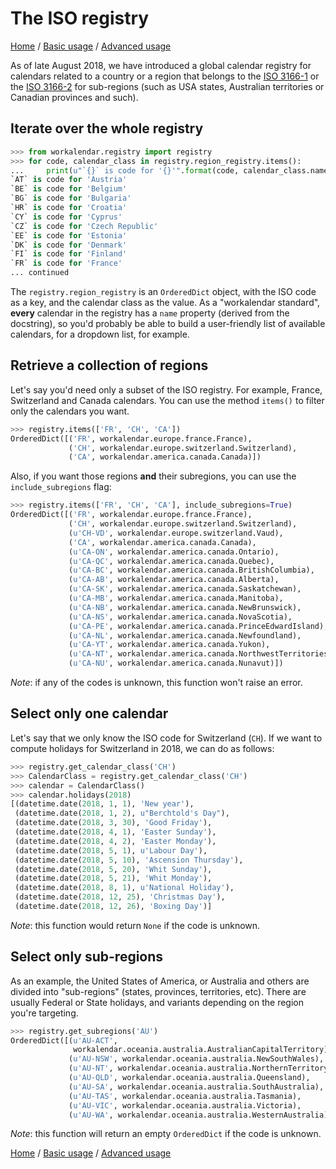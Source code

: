 # The ISO registry

[Home](index.md) / [Basic usage](basic.md) / [Advanced usage](advanced.md)

As of late August 2018, we have introduced a global calendar registry for calendars related to a country or a region that belongs to the [ISO 3166-1](https://en.wikipedia.org/wiki/ISO_3166-1) or the [ISO 3166-2](https://en.wikipedia.org/wiki/ISO_3166-2) for sub-regions (such as USA states, Australian territories or Canadian provinces and such).

## Iterate over the whole registry

```python
>>> from workalendar.registry import registry
>>> for code, calendar_class in registry.region_registry.items():
...     print(u"`{}` is code for '{}'".format(code, calendar_class.name))
`AT` is code for 'Austria'
`BE` is code for 'Belgium'
`BG` is code for 'Bulgaria'
`HR` is code for 'Croatia'
`CY` is code for 'Cyprus'
`CZ` is code for 'Czech Republic'
`EE` is code for 'Estonia'
`DK` is code for 'Denmark'
`FI` is code for 'Finland'
`FR` is code for 'France'
... continued
```

The `registry.region_registry` is an `OrderedDict` object, with the ISO code as a key, and the calendar class as the value. As a "workalendar standard", **every** calendar in the registry has a `name` property (derived from the docstring), so you'd probably be able to build a user-friendly list of available calendars, for a dropdown list, for example.

## Retrieve a collection of regions

Let's say you'd need only a subset of the ISO registry. For example, France, Switzerland and Canada calendars. You can use the method `items()` to filter only the calendars you want.

```python
>>> registry.items(['FR', 'CH', 'CA'])
OrderedDict([('FR', workalendar.europe.france.France),
             ('CH', workalendar.europe.switzerland.Switzerland),
             ('CA', workalendar.america.canada.Canada)])
```

Also, if you want those regions **and** their subregions, you can use the `include_subregions` flag:

```python
>>> registry.items(['FR', 'CH', 'CA'], include_subregions=True)
OrderedDict([('FR', workalendar.europe.france.France),
             ('CH', workalendar.europe.switzerland.Switzerland),
             (u'CH-VD', workalendar.europe.switzerland.Vaud),
             ('CA', workalendar.america.canada.Canada),
             (u'CA-ON', workalendar.america.canada.Ontario),
             (u'CA-QC', workalendar.america.canada.Quebec),
             (u'CA-BC', workalendar.america.canada.BritishColumbia),
             (u'CA-AB', workalendar.america.canada.Alberta),
             (u'CA-SK', workalendar.america.canada.Saskatchewan),
             (u'CA-MB', workalendar.america.canada.Manitoba),
             (u'CA-NB', workalendar.america.canada.NewBrunswick),
             (u'CA-NS', workalendar.america.canada.NovaScotia),
             (u'CA-PE', workalendar.america.canada.PrinceEdwardIsland),
             (u'CA-NL', workalendar.america.canada.Newfoundland),
             (u'CA-YT', workalendar.america.canada.Yukon),
             (u'CA-NT', workalendar.america.canada.NorthwestTerritories),
             (u'CA-NU', workalendar.america.canada.Nunavut)])
```

*Note*: if any of the codes is unknown, this function won't raise an error.

## Select only one calendar

Let's say that we only know the ISO code for Switzerland (`CH`). If we want to compute holidays for Switzerland in 2018, we can do as follows:

```python
>>> registry.get_calendar_class('CH')
>>> CalendarClass = registry.get_calendar_class('CH')
>>> calendar = CalendarClass()
>>> calendar.holidays(2018)
[(datetime.date(2018, 1, 1), 'New year'),
 (datetime.date(2018, 1, 2), u"Berchtold's Day"),
 (datetime.date(2018, 3, 30), 'Good Friday'),
 (datetime.date(2018, 4, 1), 'Easter Sunday'),
 (datetime.date(2018, 4, 2), 'Easter Monday'),
 (datetime.date(2018, 5, 1), u'Labour Day'),
 (datetime.date(2018, 5, 10), 'Ascension Thursday'),
 (datetime.date(2018, 5, 20), 'Whit Sunday'),
 (datetime.date(2018, 5, 21), 'Whit Monday'),
 (datetime.date(2018, 8, 1), u'National Holiday'),
 (datetime.date(2018, 12, 25), 'Christmas Day'),
 (datetime.date(2018, 12, 26), 'Boxing Day')]
```

*Note*: this function would return `None` if the code is unknown.


## Select only sub-regions

As an example, the United States of America, or Australia and others are divided into "sub-regions" (states, provinces, territories, etc). There are usually Federal or State holidays, and variants depending on the region you're targeting.

```python
>>> registry.get_subregions('AU')
OrderedDict([(u'AU-ACT',
              workalendar.oceania.australia.AustralianCapitalTerritory),
             (u'AU-NSW', workalendar.oceania.australia.NewSouthWales),
             (u'AU-NT', workalendar.oceania.australia.NorthernTerritory),
             (u'AU-QLD', workalendar.oceania.australia.Queensland),
             (u'AU-SA', workalendar.oceania.australia.SouthAustralia),
             (u'AU-TAS', workalendar.oceania.australia.Tasmania),
             (u'AU-VIC', workalendar.oceania.australia.Victoria),
             (u'AU-WA', workalendar.oceania.australia.WesternAustralia)])
```

*Note*: this function will return an empty `OrderedDict` if the code is unknown.

[Home](index.md) / [Basic usage](basic.md) / [Advanced usage](advanced.md)

